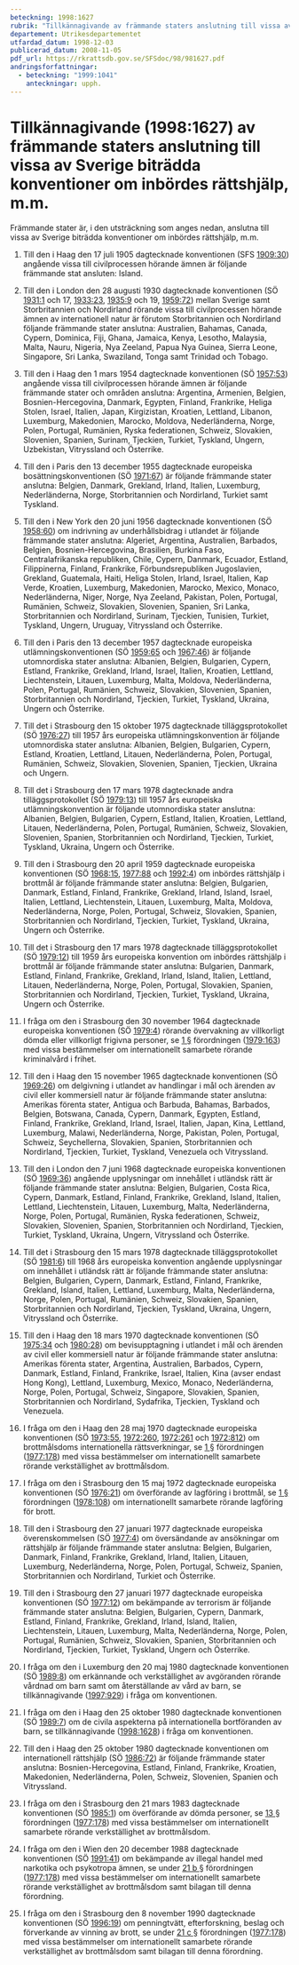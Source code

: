 ```yaml
---
beteckning: 1998:1627
rubrik: "Tillkännagivande av främmande staters anslutning till vissa av Sverige biträdda konventioner om inbördes rättshjälp, m.m."
departement: Utrikesdepartementet
utfardad_datum: 1998-12-03
publicerad_datum: 2008-11-05
pdf_url: https://rkrattsdb.gov.se/SFSdoc/98/981627.pdf
andringsforfattningar:
  - beteckning: "1999:1041"
    anteckningar: upph.
---
```


# Tillkännagivande (1998:1627) av främmande staters anslutning till vissa av Sverige biträdda konventioner om inbördes rättshjälp, m.m.

Främmande stater är, i den utsträckning som anges nedan, anslutna till vissa av Sverige biträdda konventioner om inbördes rättshjälp, m.m.

1. Till den i Haag den 17 juli 1905 dagtecknade konventionen (SFS [1909:30](https://selex.se/eli/sfs/1909/30)) angående vissa till civilprocessen hörande ämnen är följande främmande stat ansluten: Island.

2. Till den i London den 28 augusti 1930 dagtecknade konventionen (SÖ [1931:1](https://selex.se/eli/sfs/1931/1) och 17, [1933:23](https://selex.se/eli/sfs/1933/23), [1935:9](https://selex.se/eli/sfs/1935/9) och 19, [1959:72](https://selex.se/eli/sfs/1959/72)) mellan Sverige samt Storbritannien och Nordirland rörande vissa till civilprocessen hörande ämnen av internationell natur är förutom Storbritannien och Nordirland följande främmande stater anslutna: Australien, Bahamas, Canada, Cypern, Dominica, Fiji, Ghana, Jamaica, Kenya, Lesotho, Malaysia, Malta, Nauru, Nigeria, Nya Zeeland, Papua Nya Guinea, Sierra Leone, Singapore, Sri Lanka, Swaziland, Tonga samt Trinidad och Tobago.

3. Till den i Haag den 1 mars 1954 dagtecknade konventionen (SÖ [1957:53](https://selex.se/eli/sfs/1957/53)) angående vissa till civilprocessen hörande ämnen är följande främmande stater och områden anslutna: Argentina, Armenien, Belgien, Bosnien-Hercegovina, Danmark, Egypten, Finland, Frankrike, Heliga Stolen, Israel, Italien, Japan, Kirgizistan, Kroatien, Lettland, Libanon, Luxemburg, Makedonien, Marocko, Moldova, Nederländerna, Norge, Polen, Portugal, Rumänien, Ryska federationen, Schweiz, Slovakien, Slovenien, Spanien, Surinam, Tjeckien, Turkiet, Tyskland, Ungern, Uzbekistan, Vitryssland och Österrike.

4. Till den i Paris den 13 december 1955 dagtecknade europeiska bosättningskonventionen (SÖ [1971:67](https://selex.se/eli/sfs/1971/67)) är följande främmande stater anslutna: Belgien, Danmark, Grekland, Irland, Italien, Luxemburg, Nederländerna, Norge, Storbritannien och Nordirland, Turkiet samt Tyskland.

5. Till den i New York den 20 juni 1956 dagtecknade konventionen (SÖ [1958:60](https://selex.se/eli/sfs/1958/60)) om indrivning av underhållsbidrag i utlandet är följande främmande stater anslutna: Algeriet, Argentina, Australien, Barbados, Belgien, Bosnien-Hercegovina, Brasilien, Burkina Faso, Centralafrikanska republiken, Chile, Cypern, Danmark, Ecuador, Estland, Filippinerna, Finland, Frankrike, Förbundsrepubliken Jugoslavien, Grekland, Guatemala, Haiti, Heliga Stolen, Irland, Israel, Italien, Kap Verde, Kroatien, Luxemburg, Makedonien, Marocko, Mexico, Monaco, Nederländerna, Niger, Norge, Nya Zeeland, Pakistan, Polen, Portugal, Rumänien, Schweiz, Slovakien, Slovenien, Spanien, Sri Lanka, Storbritannien och Nordirland, Surinam, Tjeckien, Tunisien, Turkiet, Tyskland, Ungern, Uruguay, Vitryssland och Österrike.

6. Till den i Paris den 13 december 1957 dagtecknade europeiska utlämningskonventionen (SÖ [1959:65](https://selex.se/eli/sfs/1959/65) och [1967:46](https://selex.se/eli/sfs/1967/46)) är följande utomnordiska stater anslutna: Albanien, Belgien, Bulgarien, Cypern, Estland, Frankrike, Grekland, Irland, Israel, Italien, Kroatien, Lettland, Liechtenstein, Litauen, Luxemburg, Malta, Moldova, Nederländerna, Polen, Portugal, Rumänien, Schweiz, Slovakien, Slovenien, Spanien, Storbritannien och Nordirland, Tjeckien, Turkiet, Tyskland, Ukraina, Ungern och Österrike.

7. Till det i Strasbourg den 15 oktober 1975 dagtecknade tilläggsprotokollet (SÖ [1976:27](https://selex.se/eli/sfs/1976/27)) till 1957 års europeiska utlämningskonvention är följande utomnordiska stater anslutna: Albanien, Belgien, Bulgarien, Cypern, Estland, Kroatien, Lettland, Litauen, Nederländerna, Polen, Portugal, Rumänien, Schweiz, Slovakien, Slovenien, Spanien, Tjeckien, Ukraina och Ungern.

8. Till det i Strasbourg den 17 mars 1978 dagtecknade andra tilläggsprotokollet (SÖ [1979:13](https://selex.se/eli/sfs/1979/13)) till 1957 års europeiska utlämningskonvention är följande utomnordiska stater anslutna: Albanien, Belgien, Bulgarien, Cypern, Estland, Italien, Kroatien, Lettland, Litauen, Nederländerna, Polen, Portugal, Rumänien, Schweiz, Slovakien, Slovenien, Spanien, Storbritannien och Nordirland, Tjeckien, Turkiet, Tyskland, Ukraina, Ungern och Österrike.

9. Till den i Strasbourg den 20 april 1959 dagtecknade europeiska konventionen (SÖ [1968:15](https://selex.se/eli/sfs/1968/15), [1977:88](https://selex.se/eli/sfs/1977/88) och [1992:4](https://selex.se/eli/sfs/1992/4)) om inbördes rättshjälp i brottmål är följande främmande stater anslutna: Belgien, Bulgarien, Danmark, Estland, Finland, Frankrike, Grekland, Irland, Island, Israel, Italien, Lettland, Liechtenstein, Litauen, Luxemburg, Malta, Moldova, Nederländerna, Norge, Polen, Portugal, Schweiz, Slovakien, Spanien, Storbritannien och Nordirland, Tjeckien, Turkiet, Tyskland, Ukraina, Ungern och Österrike.

10. Till det i Strasbourg den 17 mars 1978 dagtecknade tilläggsprotokollet (SÖ [1979:12](https://selex.se/eli/sfs/1979/12)) till 1959 års europeiska konvention om inbördes rättshjälp i brottmål är följande främmande stater anslutna: Bulgarien, Danmark, Estland, Finland, Frankrike, Grekland, Irland, Island, Italien, Lettland, Litauen, Nederländerna, Norge, Polen, Portugal, Slovakien, Spanien, Storbritannien och Nordirland, Tjeckien, Turkiet, Tyskland, Ukraina, Ungern och Österrike.

11. I fråga om den i Strasbourg den 30 november 1964 dagtecknade europeiska konventionen (SÖ [1979:4](https://selex.se/eli/sfs/1979/4)) rörande övervakning av villkorligt dömda eller villkorligt frigivna personer, se [1 §](#1) förordningen ([1979:163](https://selex.se/eli/sfs/1979/163)) med vissa bestämmelser om internationellt samarbete rörande kriminalvård i frihet.

12. Till den i Haag den 15 november 1965 dagtecknade konventionen (SÖ [1969:26](https://selex.se/eli/sfs/1969/26)) om delgivning i utlandet av handlingar i mål och ärenden av civil eller kommersiell natur är följande främmande stater anslutna: Amerikas förenta stater, Antigua och Barbuda, Bahamas, Barbados, Belgien, Botswana, Canada, Cypern, Danmark, Egypten, Estland, Finland, Frankrike, Grekland, Irland, Israel, Italien, Japan, Kina, Lettland, Luxemburg, Malawi, Nederländerna, Norge, Pakistan, Polen, Portugal, Schweiz, Seychellerna, Slovakien, Spanien, Storbritannien och Nordirland, Tjeckien, Turkiet, Tyskland, Venezuela och Vitryssland.

13. Till den i London den 7 juni 1968 dagtecknade europeiska konventionen (SÖ [1969:36](https://selex.se/eli/sfs/1969/36)) angående upplysningar om innehållet i utländsk rätt är följande främmande stater anslutna: Belgien, Bulgarien, Costa Rica, Cypern, Danmark, Estland, Finland, Frankrike, Grekland, Island, Italien, Lettland, Liechtenstein, Litauen, Luxemburg, Malta, Nederländerna, Norge, Polen, Portugal, Rumänien, Ryska federationen, Schweiz, Slovakien, Slovenien, Spanien, Storbritannien och Nordirland, Tjeckien, Turkiet, Tyskland, Ukraina, Ungern, Vitryssland och Österrike.

14. Till det i Strasbourg den 15 mars 1978 dagtecknade tilläggsprotokollet (SÖ [1981:6](https://selex.se/eli/sfs/1981/6)) till 1968 års europeiska konvention angående upplysningar om innehållet i utländsk rätt är följande främmande stater anslutna: Belgien, Bulgarien, Cypern, Danmark, Estland, Finland, Frankrike, Grekland, Island, Italien, Lettland, Luxemburg, Malta, Nederländerna, Norge, Polen, Portugal, Rumänien, Schweiz, Slovakien, Spanien, Storbritannien och Nordirland, Tjeckien, Tyskland, Ukraina, Ungern, Vitryssland och Österrike.

15. Till den i Haag den 18 mars 1970 dagtecknade konventionen (SÖ [1975:34](https://selex.se/eli/sfs/1975/34) och [1980:28](https://selex.se/eli/sfs/1980/28)) om bevisupptagning i utlandet i mål och ärenden av civil eller kommersiell natur är följande främmande stater anslutna: Amerikas förenta stater, Argentina, Australien, Barbados, Cypern, Danmark, Estland, Finland, Frankrike, Israel, Italien, Kina (avser endast Hong Kong), Lettland, Luxemburg, Mexico, Monaco, Nederländerna, Norge, Polen, Portugal, Schweiz, Singapore, Slovakien, Spanien, Storbritannien och Nordirland, Sydafrika, Tjeckien, Tyskland och Venezuela.

16. I fråga om den i Haag den 28 maj 1970 dagtecknade europeiska konventionen (SÖ [1973:55](https://selex.se/eli/sfs/1973/55), [1972:260](https://selex.se/eli/sfs/1972/260), [1972:261](https://selex.se/eli/sfs/1972/261) och [1972:812](https://selex.se/eli/sfs/1972/812)) om brottmålsdoms internationella rättsverkningar, se [1 §](#1) förordningen ([1977:178](https://selex.se/eli/sfs/1977/178)) med vissa bestämmelser om internationellt samarbete rörande verkställighet av brottmålsdom.

17. I fråga om den i Strasbourg den 15 maj 1972 dagtecknade europeiska konventionen (SÖ [1976:21](https://selex.se/eli/sfs/1976/21)) om överförande av lagföring i brottmål, se [1 §](#1) förordningen ([1978:108](https://selex.se/eli/sfs/1978/108)) om internationellt samarbete rörande lagföring för brott.

18. Till den i Strasbourg den 27 januari 1977 dagtecknade europeiska överenskommelsen (SÖ [1977:4](https://selex.se/eli/sfs/1977/4)) om översändande av ansökningar om rättshjälp är följande främmande stater anslutna: Belgien, Bulgarien, Danmark, Finland, Frankrike, Grekland, Irland, Italien, Litauen, Luxemburg, Nederländerna, Norge, Polen, Portugal, Schweiz, Spanien, Storbritannien och Nordirland, Turkiet och Österrike.

19. Till den i Strasbourg den 27 januari 1977 dagtecknade europeiska konventionen (SÖ [1977:12](https://selex.se/eli/sfs/1977/12)) om bekämpande av terrorism är följande främmande stater anslutna: Belgien, Bulgarien, Cypern, Danmark, Estland, Finland, Frankrike, Grekland, Irland, Island, Italien, Liechtenstein, Litauen, Luxemburg, Malta, Nederländerna, Norge, Polen, Portugal, Rumänien, Schweiz, Slovakien, Spanien, Storbritannien och Nordirland, Tjeckien, Turkiet, Tyskland, Ungern och Österrike.

20. I fråga om den i Luxemburg den 20 maj 1980 dagtecknade konventionen (SÖ [1989:8](https://selex.se/eli/sfs/1989/8)) om erkännande och verkställighet av avgöranden rörande vårdnad om barn samt om återställande av vård av barn, se tillkännagivande ([1997:929](https://selex.se/eli/sfs/1997/929)) i fråga om konventionen.

21. I fråga om den i Haag den 25 oktober 1980 dagtecknade konventionen (SÖ [1989:7](https://selex.se/eli/sfs/1989/7)) om de civila aspekterna på internationella bortföranden av barn, se tillkännagivande ([1998:1628](https://selex.se/eli/sfs/1998/1628)) i fråga om konventionen.

22. Till den i Haag den 25 oktober 1980 dagtecknade konventionen om internationell rättshjälp (SÖ [1986:72](https://selex.se/eli/sfs/1986/72)) är följande främmande stater anslutna: Bosnien-Hercegovina, Estland, Finland, Frankrike, Kroatien, Makedonien, Nederländerna, Polen, Schweiz, Slovenien, Spanien och Vitryssland.

23. I fråga om den i Strasbourg den 21 mars 1983 dagtecknade konventionen (SÖ [1985:1](https://selex.se/eli/sfs/1985/1)) om överförande av dömda personer, se [13 §](#13) förordningen ([1977:178](https://selex.se/eli/sfs/1977/178)) med vissa bestämmelser om internationellt samarbete rörande verkställighet av brottmålsdom.

24. I fråga om den i Wien den 20 december 1988 dagtecknade konventionen (SÖ [1991:41](https://selex.se/eli/sfs/1991/41)) om bekämpande av illegal handel med narkotika och psykotropa ämnen, se under [21 b §](#21b) förordningen ([1977:178](https://selex.se/eli/sfs/1977/178)) med vissa bestämmelser om internationellt samarbete rörande verkställighet av brottmålsdom samt bilagan till denna förordning.

25. I fråga om den i Strasbourg den 8 november 1990 dagtecknade konventionen (SÖ [1996:19](https://selex.se/eli/sfs/1996/19)) om penningtvätt, efterforskning, beslag och förverkande av vinning av brott, se under [21 c §](#21c) förordningen ([1977:178](https://selex.se/eli/sfs/1977/178)) med vissa bestämmelser om internationellt samarbete rörande verkställighet av brottmålsdom samt bilagan till denna förordning.